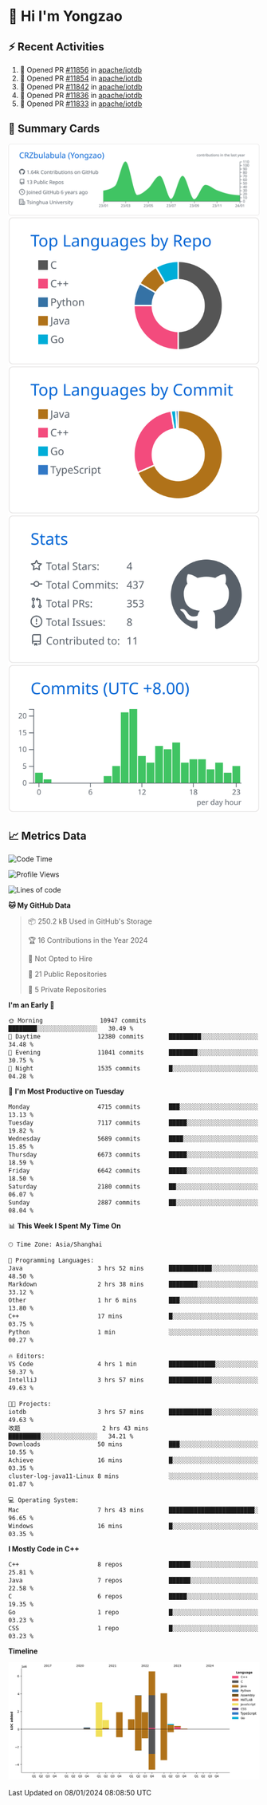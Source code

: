 # 👋 Hi I'm Yongzao

## ⚡ Recent Activities
<!--START_SECTION:activity-->
1. 💪 Opened PR [#11856](https://github.com/apache/iotdb/pull/11856) in [apache/iotdb](https://github.com/apache/iotdb)
2. 💪 Opened PR [#11854](https://github.com/apache/iotdb/pull/11854) in [apache/iotdb](https://github.com/apache/iotdb)
3. 💪 Opened PR [#11842](https://github.com/apache/iotdb/pull/11842) in [apache/iotdb](https://github.com/apache/iotdb)
4. 💪 Opened PR [#11836](https://github.com/apache/iotdb/pull/11836) in [apache/iotdb](https://github.com/apache/iotdb)
5. 💪 Opened PR [#11833](https://github.com/apache/iotdb/pull/11833) in [apache/iotdb](https://github.com/apache/iotdb)
<!--END_SECTION:activity-->

## 🎑 Summary Cards

[![](https://raw.githubusercontent.com/CRZbulabula/CRZbulabula/main/profile-summary-card-output/github/0-profile-details.svg)](https://github.com/vn7n24fzkq/github-profile-summary-cards)
[![](https://raw.githubusercontent.com/CRZbulabula/CRZbulabula/main/profile-summary-card-output/github/1-repos-per-language.svg)](https://github.com/vn7n24fzkq/github-profile-summary-cards) [![](https://raw.githubusercontent.com/CRZbulabula/CRZbulabula/main/profile-summary-card-output/github/2-most-commit-language.svg)](https://github.com/vn7n24fzkq/github-profile-summary-cards)
[![](https://raw.githubusercontent.com/CRZbulabula/CRZbulabula/main/profile-summary-card-output/github/3-stats.svg)](https://github.com/vn7n24fzkq/github-profile-summary-cards) [![](https://raw.githubusercontent.com/CRZbulabula/CRZbulabula/main/profile-summary-card-output/github/4-productive-time.svg)](https://github.com/vn7n24fzkq/github-profile-summary-cards)

## 📈 Metrics Data

<!--START_SECTION:waka-->
![Code Time](http://img.shields.io/badge/Code%20Time-535%20hrs%2045%20mins-blue)

![Profile Views](http://img.shields.io/badge/Profile%20Views-0-blue)

![Lines of code](https://img.shields.io/badge/From%20Hello%20World%20I%27ve%20Written-24.5%20million%20lines%20of%20code-blue)

**🐱 My GitHub Data** 

> 📦 250.2 kB Used in GitHub's Storage 
 > 
> 🏆 16 Contributions in the Year 2024
 > 
> 🚫 Not Opted to Hire
 > 
> 📜 21 Public Repositories 
 > 
> 🔑 5 Private Repositories 
 > 
**I'm an Early 🐤** 

```text
🌞 Morning                10947 commits       ████████░░░░░░░░░░░░░░░░░   30.49 % 
🌆 Daytime                12380 commits       █████████░░░░░░░░░░░░░░░░   34.48 % 
🌃 Evening                11041 commits       ████████░░░░░░░░░░░░░░░░░   30.75 % 
🌙 Night                  1535 commits        █░░░░░░░░░░░░░░░░░░░░░░░░   04.28 % 
```
📅 **I'm Most Productive on Tuesday** 

```text
Monday                   4715 commits        ███░░░░░░░░░░░░░░░░░░░░░░   13.13 % 
Tuesday                  7117 commits        █████░░░░░░░░░░░░░░░░░░░░   19.82 % 
Wednesday                5689 commits        ████░░░░░░░░░░░░░░░░░░░░░   15.85 % 
Thursday                 6673 commits        █████░░░░░░░░░░░░░░░░░░░░   18.59 % 
Friday                   6642 commits        █████░░░░░░░░░░░░░░░░░░░░   18.50 % 
Saturday                 2180 commits        ██░░░░░░░░░░░░░░░░░░░░░░░   06.07 % 
Sunday                   2887 commits        ██░░░░░░░░░░░░░░░░░░░░░░░   08.04 % 
```


📊 **This Week I Spent My Time On** 

```text
🕑︎ Time Zone: Asia/Shanghai

💬 Programming Languages: 
Java                     3 hrs 52 mins       ████████████░░░░░░░░░░░░░   48.50 % 
Markdown                 2 hrs 38 mins       ████████░░░░░░░░░░░░░░░░░   33.12 % 
Other                    1 hr 6 mins         ███░░░░░░░░░░░░░░░░░░░░░░   13.80 % 
C++                      17 mins             █░░░░░░░░░░░░░░░░░░░░░░░░   03.75 % 
Python                   1 min               ░░░░░░░░░░░░░░░░░░░░░░░░░   00.27 % 

🔥 Editors: 
VS Code                  4 hrs 1 min         █████████████░░░░░░░░░░░░   50.37 % 
IntelliJ                 3 hrs 57 mins       ████████████░░░░░░░░░░░░░   49.63 % 

🐱‍💻 Projects: 
iotdb                    3 hrs 57 mins       ████████████░░░░░░░░░░░░░   49.63 % 
改题                       2 hrs 43 mins       █████████░░░░░░░░░░░░░░░░   34.21 % 
Downloads                50 mins             ███░░░░░░░░░░░░░░░░░░░░░░   10.55 % 
Achieve                  16 mins             █░░░░░░░░░░░░░░░░░░░░░░░░   03.35 % 
cluster-log-java11-Linux 8 mins              ░░░░░░░░░░░░░░░░░░░░░░░░░   01.87 % 

💻 Operating System: 
Mac                      7 hrs 43 mins       ████████████████████████░   96.65 % 
Windows                  16 mins             █░░░░░░░░░░░░░░░░░░░░░░░░   03.35 % 
```

**I Mostly Code in C++** 

```text
C++                      8 repos             ██████░░░░░░░░░░░░░░░░░░░   25.81 % 
Java                     7 repos             ██████░░░░░░░░░░░░░░░░░░░   22.58 % 
C                        6 repos             █████░░░░░░░░░░░░░░░░░░░░   19.35 % 
Go                       1 repo              █░░░░░░░░░░░░░░░░░░░░░░░░   03.23 % 
CSS                      1 repo              █░░░░░░░░░░░░░░░░░░░░░░░░   03.23 % 
```



**Timeline**

![Lines of Code chart](https://raw.githubusercontent.com/CRZbulabula/CRZbulabula/main/assets/bar_graph.png)


 Last Updated on 08/01/2024 08:08:50 UTC
<!--END_SECTION:waka-->

